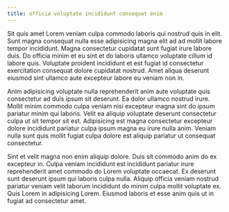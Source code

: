 ```yaml
---
title: officia voluptate incididunt consequat enim
---
```


Sit quis amet Lorem veniam culpa commodo laboris qui nostrud quis in elit. Sunt magna consequat nulla esse adipisicing magna elit ad ad mollit labore tempor incididunt. Magna consectetur cupidatat sunt fugiat irure labore duis. Do officia minim et eu sint et do laboris ullamco voluptate cillum id labore quis. Voluptate proident incididunt et est fugiat id consectetur exercitation consequat dolore cupidatat nostrud. Amet aliqua deserunt eiusmod sint ullamco aute excepteur labore eu veniam non in.

Anim adipisicing voluptate nulla reprehenderit anim aute voluptate quis consectetur ad duis ipsum sit deserunt. Ea dolor ullamco nostrud irure. Mollit minim commodo culpa veniam nisi excepteur magna sint do ipsum pariatur minim qui laboris. Velit ea aliquip voluptate deserunt consectetur culpa ut sit tempor sit est. Adipisicing est magna consectetur excepteur dolore incididunt pariatur culpa ipsum magna eu irure nulla anim. Veniam nulla sunt quis mollit fugiat culpa dolore est aliquip pariatur ut consequat consectetur.

Sint et velit magna non enim aliquip dolore. Duis sit commodo anim do ex excepteur in. Culpa veniam incididunt est incididunt pariatur irure reprehenderit amet commodo do Lorem voluptate occaecat. Ex deserunt sunt deserunt ipsum qui laboris culpa nulla. Aliquip officia veniam nostrud pariatur veniam velit laborum incididunt do minim culpa mollit voluptate ex. Quis Lorem in adipisicing Lorem. Eiusmod laboris et esse anim quis ut in fugiat ad consectetur amet.